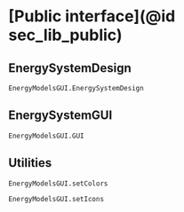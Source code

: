 # [Public interface](@id sec_lib_public)

## EnergySystemDesign

```@docs
EnergyModelsGUI.EnergySystemDesign
```

## EnergySystemGUI

```@docs
EnergyModelsGUI.GUI
```

## Utilities
```@docs
EnergyModelsGUI.setColors
```

```@docs
EnergyModelsGUI.setIcons
```